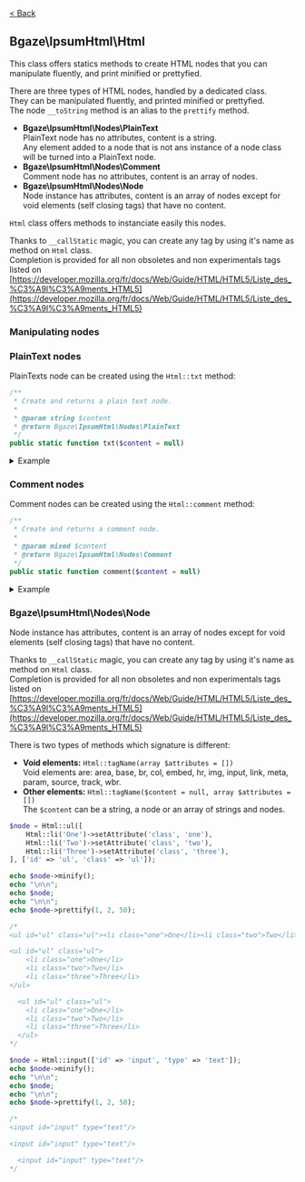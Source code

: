 [< Back](../README.md)

## Bgaze\IpsumHtml\Html

This class offers statics methods to create HTML nodes that you can manipulate fluently, and print minified or prettyfied.  

There are three types of HTML nodes, handled by a dedicated class.  
They can be manipulated fluently, and printed minified or prettyfied.  
The node `__toString` method is an alias to the `prettify` method.  

+ **Bgaze\IpsumHtml\Nodes\PlainText**  
PlainText node has no attributes, content is a string.  
Any element added to a node that is not ans instance of a node class will be turned into a PlainText node.  
+ **Bgaze\IpsumHtml\Nodes\Comment**  
Comment node has no attributes, content is an array of nodes.
+ **Bgaze\IpsumHtml\Nodes\Node**  
Node instance has attributes, content is an array of nodes except for void elements (self closing tags) that have no content.  

`Html` class offers methods to instanciate easily this nodes.
 
Thanks to `__callStatic` magic, you can create any tag by using it's name as method on `Html` class.  
Completion is provided for all non obsoletes and non experimentals tags listed on [https://developer.mozilla.org/fr/docs/Web/Guide/HTML/HTML5/Liste_des_%C3%A9l%C3%A9ments_HTML5](https://developer.mozilla.org/fr/docs/Web/Guide/HTML/HTML5/Liste_des_%C3%A9l%C3%A9ments_HTML5)

### Manipulating nodes


### PlainText nodes

PlainTexts node can be created using the `Html::txt` method:

```php
/**
 * Create and returns a plain text node.
 * 
 * @param string $content
 * @return Bgaze\IpsumHtml\Nodes\PlainText
 */
public static function txt($content = null)
```

<details><summary>Example</code></summary><p>

```php
$txt = Html::txt('Ab illo aspernatur magnam cum at.')
    ->append(' Sunt consequuntur numquam nisi reprehenderit distinctio fugiat aspernatur magnam cum at.');

echo $txt->minify() . "\n\n";
echo $txt . "\n\n";
echo $txt->prettify(1, 2, 50);
```

Result:

```
Ab illo aspernatur magnam cum at. Sunt consequuntur numquam nisi reprehenderit distinctio fugiat aspernatur magnam cum at.

Ab illo aspernatur magnam cum at. Sunt consequuntur numquam nisi reprehenderit distinctio fugiat
aspernatur magnam cum at.

  Ab illo aspernatur magnam cum at. Sunt
  consequuntur numquam nisi reprehenderit distinctio
  fugiat aspernatur magnam cum at.
```

</p></details> 

### Comment nodes

Comment nodes can be created using the `Html::comment` method:

```php
/**
 * Create and returns a comment node.
 * 
 * @param mixed $content
 * @return Bgaze\IpsumHtml\Nodes\Comment
 */
public static function comment($content = null)
```

<details><summary>Example</code></summary><p>

```php
$comment = Html::comment('Ab illo aspernatur magnam cum at.')
        ->append(Html::p('Sunt consequuntur numquam nisi reprehenderit'))
        ->append('Distinctio fugiat aspernatur magnam cum at.');

echo $comment->minify() . "\n\n";
echo $comment . "\n\n";
echo $comment->prettify(1, 2, 50);
```

Result:

```html
<!-- Ab illo aspernatur magnam cum at.<p>Sunt consequuntur numquam nisi reprehenderit</p>Distinctio fugiat aspernatur magnam cum at. -->

<!--
    Ab illo aspernatur magnam cum at.
    <p>
        Sunt consequuntur numquam nisi reprehenderit
    </p>
    Distinctio fugiat aspernatur magnam cum at.
-->

  <!--
    Ab illo aspernatur magnam cum at.
    <p>
      Sunt consequuntur numquam nisi reprehenderit
    </p>
    Distinctio fugiat aspernatur magnam cum at.
  -->
```

</p></details> 

### Bgaze\IpsumHtml\Nodes\Node

Node instance has attributes, content is an array of nodes except for void elements (self closing tags) that have no content.

Thanks to `__callStatic` magic, you can create any tag by using it's name as method on `Html` class.  
Completion is provided for all non obsoletes and non experimentals tags listed on [https://developer.mozilla.org/fr/docs/Web/Guide/HTML/HTML5/Liste_des_%C3%A9l%C3%A9ments_HTML5](https://developer.mozilla.org/fr/docs/Web/Guide/HTML/HTML5/Liste_des_%C3%A9l%C3%A9ments_HTML5)

There is two types of methods which signature is different:

+ **Void elements:** `Html::tagName(array $attributes = [])`  
Void elements are: area, base, br, col, embed, hr, img, input, link, meta, param, source, track, wbr.
+ **Other elements:** `Html::tagName($content = null, array $attributes = [])`  
The `$content` can be a string, a node or an array of strings and nodes.

```php
$node = Html::ul([
    Html::li('One')->setAttribute('class', 'one'),
    Html::li('Two')->setAttribute('class', 'two'),
    Html::li('Three')->setAttribute('class', 'three'),
], ['id' => 'ul', 'class' => 'ul']);

echo $node->minify();
echo "\n\n";
echo $node;
echo "\n\n";
echo $node->prettify(1, 2, 50);

/*
<ul id="ul" class="ul"><li class="one">One</li><li class="two">Two</li><li class="three">Three</li></ul>

<ul id="ul" class="ul">
    <li class="one">One</li>
    <li class="two">Two</li>
    <li class="three">Three</li>
</ul>

  <ul id="ul" class="ul">
    <li class="one">One</li>
    <li class="two">Two</li>
    <li class="three">Three</li>
  </ul>
*/
```

```php
$node = Html::input(['id' => 'input', 'type' => 'text']);
echo $node->minify();
echo "\n\n";
echo $node;
echo "\n\n";
echo $node->prettify(1, 2, 50);

/*
<input id="input" type="text"/>

<input id="input" type="text"/>

  <input id="input" type="text"/>
*/
```

